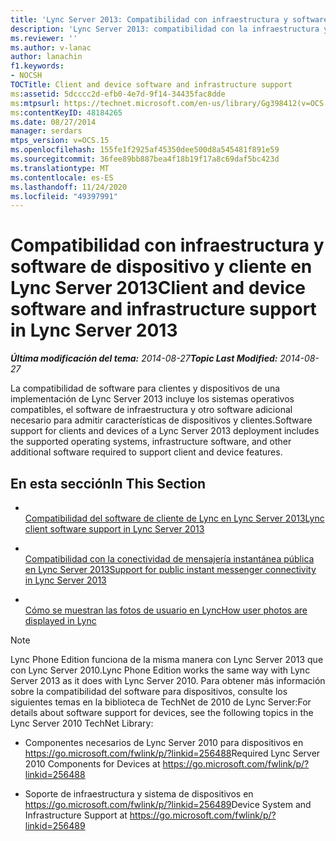 ```yaml
---
title: 'Lync Server 2013: Compatibilidad con infraestructura y software de dispositivo y cliente'
description: 'Lync Server 2013: compatibilidad con la infraestructura y software de dispositivos y clientes.'
ms.reviewer: ''
ms.author: v-lanac
author: lanachin
f1.keywords:
- NOCSH
TOCTitle: Client and device software and infrastructure support
ms:assetid: 5dcccc2d-efb0-4e7d-9f14-34435fac8dde
ms:mtpsurl: https://technet.microsoft.com/en-us/library/Gg398412(v=OCS.15)
ms:contentKeyID: 48184265
ms.date: 08/27/2014
manager: serdars
mtps_version: v=OCS.15
ms.openlocfilehash: 155fe1f2925af45350dee500d8a545481f891e59
ms.sourcegitcommit: 36fee89bb887bea4f18b19f17a8c69daf5bc423d
ms.translationtype: MT
ms.contentlocale: es-ES
ms.lasthandoff: 11/24/2020
ms.locfileid: "49397991"
---
```

# <a name="client-and-device-software-and-infrastructure-support-in-lync-server-2013"></a><span data-ttu-id="ecde5-103">Compatibilidad con infraestructura y software de dispositivo y cliente en Lync Server 2013</span><span class="sxs-lookup"><span data-stu-id="ecde5-103">Client and device software and infrastructure support in Lync Server 2013</span></span>

<div data-xmlns="http://www.w3.org/1999/xhtml">

<div class="topic" data-xmlns="http://www.w3.org/1999/xhtml" data-msxsl="urn:schemas-microsoft-com:xslt" data-cs="https://msdn.microsoft.com/">

<div data-asp="https://msdn2.microsoft.com/asp">



</div>

<div id="mainSection">

<div id="mainBody"><span data-ttu-id="ecde5-104">

<span> </span></span><span class="sxs-lookup"><span data-stu-id="ecde5-104">

<span> </span></span></span>

<span data-ttu-id="ecde5-105">_**Última modificación del tema:** 2014-08-27_</span><span class="sxs-lookup"><span data-stu-id="ecde5-105">_**Topic Last Modified:** 2014-08-27_</span></span>

<span data-ttu-id="ecde5-106">La compatibilidad de software para clientes y dispositivos de una implementación de Lync Server 2013 incluye los sistemas operativos compatibles, el software de infraestructura y otro software adicional necesario para admitir características de dispositivos y clientes.</span><span class="sxs-lookup"><span data-stu-id="ecde5-106">Software support for clients and devices of a Lync Server 2013 deployment includes the supported operating systems, infrastructure software, and other additional software required to support client and device features.</span></span>

<div>

## <a name="in-this-section"></a><span data-ttu-id="ecde5-107">En esta sección</span><span class="sxs-lookup"><span data-stu-id="ecde5-107">In This Section</span></span>

  - <span></span>  
    [<span data-ttu-id="ecde5-108">Compatibilidad del software de cliente de Lync en Lync Server 2013</span><span class="sxs-lookup"><span data-stu-id="ecde5-108">Lync client software support in Lync Server 2013</span></span>](lync-server-2013-lync-client-software-support.md)

  - <span></span>  
    [<span data-ttu-id="ecde5-109">Compatibilidad con la conectividad de mensajería instantánea pública en Lync Server 2013</span><span class="sxs-lookup"><span data-stu-id="ecde5-109">Support for public instant messenger connectivity in Lync Server 2013</span></span>](lync-server-2013-support-for-public-instant-messenger-connectivity.md)

  - <span></span>  
    [<span data-ttu-id="ecde5-110">Cómo se muestran las fotos de usuario en Lync</span><span class="sxs-lookup"><span data-stu-id="ecde5-110">How user photos are displayed in Lync</span></span>](how-user-photos-are-displayed-in-lync.md)

<div>


> [!NOTE]  
> <span data-ttu-id="ecde5-111">Lync Phone Edition funciona de la misma manera con Lync Server 2013 que con Lync Server 2010.</span><span class="sxs-lookup"><span data-stu-id="ecde5-111">Lync Phone Edition works the same way with Lync Server 2013 as it does with Lync Server 2010.</span></span> <span data-ttu-id="ecde5-112">Para obtener más información sobre la compatibilidad del software para dispositivos, consulte los siguientes temas en la biblioteca de TechNet de 2010 de Lync Server:</span><span class="sxs-lookup"><span data-stu-id="ecde5-112">For details about software support for devices, see the following topics in the Lync Server 2010 TechNet Library:</span></span> 
> <UL>
> <LI>
> <P><span data-ttu-id="ecde5-113">Componentes necesarios de Lync Server 2010 para dispositivos en <A class=uri href="https://go.microsoft.com/fwlink/p/?linkid=256488">https://go.microsoft.com/fwlink/p/?linkid=256488</A></span><span class="sxs-lookup"><span data-stu-id="ecde5-113">Required Lync Server 2010 Components for Devices at <A class=uri href="https://go.microsoft.com/fwlink/p/?linkid=256488">https://go.microsoft.com/fwlink/p/?linkid=256488</A></span></span></P>
> <LI>
> <P><span data-ttu-id="ecde5-114">Soporte de infraestructura y sistema de dispositivos en <A class=uri href="https://go.microsoft.com/fwlink/p/?linkid=256489">https://go.microsoft.com/fwlink/p/?linkid=256489</A></span><span class="sxs-lookup"><span data-stu-id="ecde5-114">Device System and Infrastructure Support at <A class=uri href="https://go.microsoft.com/fwlink/p/?linkid=256489">https://go.microsoft.com/fwlink/p/?linkid=256489</A></span></span></P></LI></UL><span data-ttu-id="ecde5-115">



</div>

</div>

</div>

<span> </span>

</div>

</div>

</span><span class="sxs-lookup"><span data-stu-id="ecde5-115">



</div>

</div>

</div>

<span> </span>

</div>

</div>

</span></span></div>

